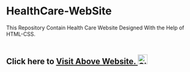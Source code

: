 # HealthCare-WebSite
This Repository Contain Health Care Website Designed With the Help of HTML-CSS.  
<br />
## Click here to [Visit Above Website. <img alt="Click" width="26px" src="https://image.flaticon.com/icons/svg/922/922656.svg" />](https://mack-1999.github.io/HealthCare-WebSite/)
